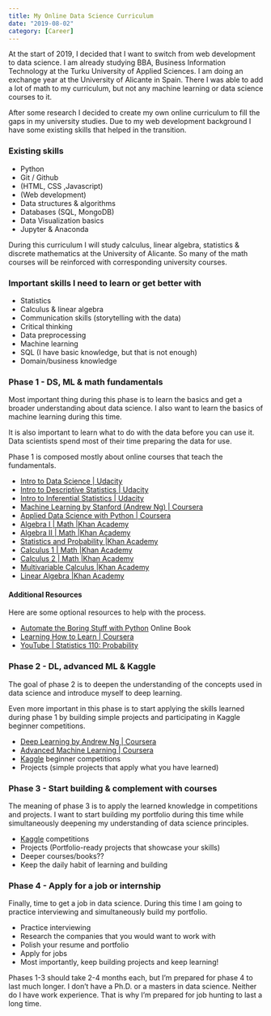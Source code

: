 ```yaml
---
title: My Online Data Science Curriculum
date: "2019-08-02"
category: [Career]
---
```


At the start of 2019, I decided that I want to switch from web development to data science. I am already studying BBA, Business Information Technology at the Turku University of Applied Sciences. I am doing an exchange year at the University of Alicante in Spain. There I was able to add a lot of math to my curriculum, but not any machine learning or data science courses to it.  

After some research I decided to create my own online curriculum to fill the gaps in my university studies. Due to my web development background I have some existing skills that helped in the transition.

### Existing skills
* Python
* Git / Github
* (HTML, CSS ,Javascript)
* (Web development)
* Data structures & algorithms
* Databases (SQL, MongoDB)
* Data Visualization basics
* Jupyter & Anaconda

During this curriculum I will study calculus, linear algebra, statistics & discrete mathematics at the University of Alicante. So many of the math courses will be reinforced with corresponding university courses. 

### Important skills I need to learn or get better with
* Statistics
* Calculus & linear algebra
* Communication skills (storytelling with the data)
* Critical thinking
* Data preprocessing
* Machine learning
* SQL (I have basic knowledge, but that is not enough)
* Domain/business knowledge

### Phase 1 - DS, ML & math fundamentals

Most important thing during this phase is to learn the basics and get a broader understanding about data science. I also want to learn the basics of machine learning during this time.

It is also important to learn what to do with the data before you can use it. Data scientists spend most of their time preparing the data for use.

Phase 1 is composed mostly about online courses that teach the fundamentals.

* [Intro to Data Science | Udacity](https://eu.udacity.com/course/intro-to-data-science--ud359)
* [Intro to Descriptive Statistics | Udacity](https://eu.udacity.com/course/intro-to-descriptive-statistics--ud827)
* [Intro to Inferential Statistics | Udacity](https://eu.udacity.com/course/intro-to-inferential-statistics--ud201) 
* [Machine Learning by Stanford (Andrew Ng) | Coursera](https://www.coursera.org/learn/machine-learning)
* [Applied Data Science with Python | Coursera](https://www.coursera.org/specializations/data-science-python)
* [Algebra I | Math |Khan Academy](https://www.khanacademy.org/math/algebra)
* [Algebra II | Math |Khan Academy](https://www.khanacademy.org/math/algebra2)
* [Statistics and Probability |Khan Academy](https://www.khanacademy.org/math/statistics-probability)
* [Calculus 1 | Math |Khan Academy](https://www.khanacademy.org/math/calculus-1)
* [Calculus 2 | Math |Khan Academy](https://www.khanacademy.org/math/calculus-2)
* [Multivariable Calculus |Khan Academy](https://www.khanacademy.org/math/multivariable-calculus)
* [Linear Algebra |Khan Academy](https://www.khanacademy.org/math/linear-algebra)

#### Additional Resources

Here are some optional resources to help with the process.

* [Automate the Boring Stuff with Python](https://automatetheboringstuff.com/) Online Book
* [Learning How to Learn | Coursera](https://www.coursera.org/learn/learning-how-to-learn)
* [YouTube | Statistics 110: Probability](https://projects.iq.harvard.edu/stat110/youtube)

### Phase 2 - DL, advanced ML & Kaggle

The goal of phase 2 is to deepen the understanding of the concepts used in data science and introduce myself to deep learning.

Even more important in this phase is to start applying the skills learned during phase 1 by building simple projects and participating in Kaggle beginner competitions.

* [Deep Learning  by Andrew Ng | Coursera](https://www.coursera.org/specializations/deep-learning)
* [Advanced Machine Learning | Coursera](https://www.coursera.org/specializations/aml)
* [Kaggle](https://www.kaggle.com/) beginner competitions
* Projects (simple projects that apply what you have learned)

### Phase 3 - Start building & complement with courses

The meaning of phase 3 is to apply the learned knowledge in competitions and projects. I want to start building my portfolio during this time while simultaneously deepening my understanding of data science principles.

* [Kaggle](https://www.kaggle.com/) competitions
* Projects (Portfolio-ready projects that showcase your skills)
* Deeper courses/books??
* Keep the daily habit of learning and building

### Phase 4 - Apply for a job or internship

Finally, time to get a job in data science. During this time I am going to practice interviewing and simultaneously build my portfolio. 

* Practice interviewing
* Research the companies that you would want to work with
* Polish your resume and portfolio
* Apply for jobs
* Most importantly, keep building projects and keep learning!

Phases 1-3 should take 2-4 months each, but I’m prepared for phase 4 to last much longer. I don’t have a Ph.D. or a masters in data science. Neither do I have work experience. That is why I’m prepared for job hunting to last a long time.